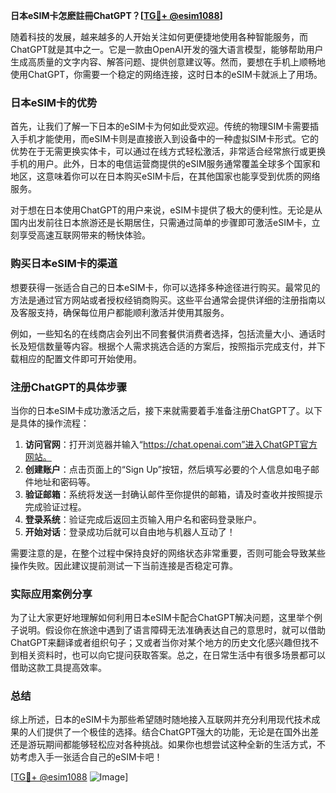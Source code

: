 **日本eSIM卡怎麽註冊ChatGPT？[[TG💪+ @esim1088](https://t.me/s/esim1088)]**

随着科技的发展，越来越多的人开始关注如何更便捷地使用各种智能服务，而ChatGPT就是其中之一。它是一款由OpenAI开发的强大语言模型，能够帮助用户生成高质量的文字内容、解答问题、提供创意建议等。然而，要想在手机上顺畅地使用ChatGPT，你需要一个稳定的网络连接，这时日本的eSIM卡就派上了用场。

### 日本eSIM卡的优势

首先，让我们了解一下日本的eSIM卡为何如此受欢迎。传统的物理SIM卡需要插入手机才能使用，而eSIM卡则是直接嵌入到设备中的一种虚拟SIM卡形式。它的优势在于无需更换实体卡，可以通过在线方式轻松激活，非常适合经常旅行或更换手机的用户。此外，日本的电信运营商提供的eSIM服务通常覆盖全球多个国家和地区，这意味着你可以在日本购买eSIM卡后，在其他国家也能享受到优质的网络服务。

对于想在日本使用ChatGPT的用户来说，eSIM卡提供了极大的便利性。无论是从国内出发前往日本旅游还是长期居住，只需通过简单的步骤即可激活eSIM卡，立刻享受高速互联网带来的畅快体验。

### 购买日本eSIM卡的渠道

想要获得一张适合自己的日本eSIM卡，你可以选择多种途径进行购买。最常见的方法是通过官方网站或者授权经销商购买。这些平台通常会提供详细的注册指南以及客服支持，确保每位用户都能顺利激活并使用其服务。

例如，一些知名的在线商店会列出不同套餐供消费者选择，包括流量大小、通话时长及短信数量等内容。根据个人需求挑选合适的方案后，按照指示完成支付，并下载相应的配置文件即可开始使用。

### 注册ChatGPT的具体步骤

当你的日本eSIM卡成功激活之后，接下来就需要着手准备注册ChatGPT了。以下是具体的操作流程：

1. **访问官网**：打开浏览器并输入“https://chat.openai.com”进入ChatGPT官方网站。
2. **创建账户**：点击页面上的“Sign Up”按钮，然后填写必要的个人信息如电子邮件地址和密码等。
3. **验证邮箱**：系统将发送一封确认邮件至你提供的邮箱，请及时查收并按照提示完成验证过程。
4. **登录系统**：验证完成后返回主页输入用户名和密码登录账户。
5. **开始对话**：登录成功后就可以自由地与机器人互动了！

需要注意的是，在整个过程中保持良好的网络状态非常重要，否则可能会导致某些操作失败。因此建议提前测试一下当前连接是否稳定可靠。

### 实际应用案例分享

为了让大家更好地理解如何利用日本eSIM卡配合ChatGPT解决问题，这里举个例子说明。假设你在旅途中遇到了语言障碍无法准确表达自己的意思时，就可以借助ChatGPT来翻译或者组织句子；又或者当你对某个地方的历史文化感兴趣但找不到相关资料时，也可以向它提问获取答案。总之，在日常生活中有很多场景都可以借助这款工具提高效率。

### 总结

综上所述，日本的eSIM卡为那些希望随时随地接入互联网并充分利用现代技术成果的人们提供了一个极佳的选择。结合ChatGPT强大的功能，无论是在国外出差还是游玩期间都能够轻松应对各种挑战。如果你也想尝试这种全新的生活方式，不妨考虑入手一张适合自己的eSIM卡吧！

[[TG💪+ @esim1088](https://t.me/s/esim1088) ![Image](https://i.postimg.cc/4NQfJmqS/Snipaste-2025-05-13-00-14-12.png)]